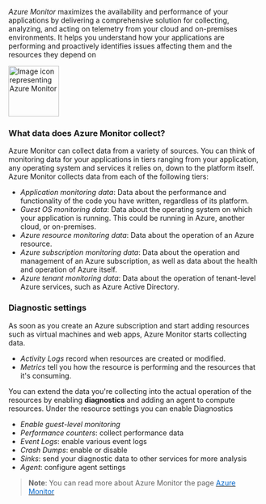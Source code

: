 

*Azure Monitor* maximizes the availability and performance of your applications by delivering a comprehensive solution for collecting, analyzing, and acting on telemetry from your cloud and on-premises environments. It helps you understand how your applications are performing and proactively identifies issues affecting them and the resources they depend on

<p style="text-align:left;"><img src="../Linked_Image_Files/azuremonitor.png" width="100" height="100" alt="Image icon representing Azure Monitor"></p>





### What data does Azure Monitor collect?
Azure Monitor can collect data from a variety of sources. You can think of monitoring data for your applications in tiers ranging from your application, any operating system and services it relies on, down to the platform itself. Azure Monitor collects data from each of the following tiers:
- *Application monitoring data*: Data about the performance and functionality of the code you have written, regardless of its platform.
- *Guest OS monitoring data*: Data about the operating system on which your application is running. This could be running in Azure, another cloud, or on-premises. 
- *Azure resource monitoring data*: Data about the operation of an Azure resource.
- *Azure subscription monitoring data*: Data about the operation and management of an Azure subscription, as well as data about the health and operation of Azure itself. 
- *Azure tenant monitoring data*: Data about the operation of tenant-level Azure services, such as Azure Active Directory.


### Diagnostic settings
As soon as you create an Azure subscription and start adding resources such as virtual machines and web apps, Azure Monitor starts collecting data.
- *Activity Logs* record when resources are created or modified. 
- *Metrics* tell you how the resource is performing and the resources that it's consuming. 

You can extend the data you're collecting into the actual operation of the resources by enabling **diagnostics** and adding an agent to compute resources. Under the resource settings you can enable Diagnostics
- *Enable guest-level monitoring*
- *Performance counters*: collect performance data
- *Event Logs*: enable various event logs
- *Crash Dumps*: enable or disable
- *Sinks*: send your diagnostic data to other services for more analysis
- *Agent*: configure agent settings



> **Note**: You can read more about Azure Monitor the page <a href="https://azure.microsoft.com/en-us/services/monitor/" target="_blank"><span style="color: #0066cc;" color="#0066cc">Azure Monitor</span></a> 